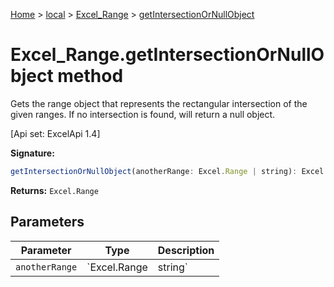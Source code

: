 [Home](./index) &gt; [local](local.md) &gt; [Excel\_Range](local.excel_range.md) &gt; [getIntersectionOrNullObject](local.excel_range.getintersectionornullobject.md)

# Excel\_Range.getIntersectionOrNullObject method

Gets the range object that represents the rectangular intersection of the given ranges. If no intersection is found, will return a null object. 

 \[Api set: ExcelApi 1.4\]

**Signature:**
```javascript
getIntersectionOrNullObject(anotherRange: Excel.Range | string): Excel.Range;
```
**Returns:** `Excel.Range`

## Parameters

|  Parameter | Type | Description |
|  --- | --- | --- |
|  `anotherRange` | `Excel.Range | string` |  |

